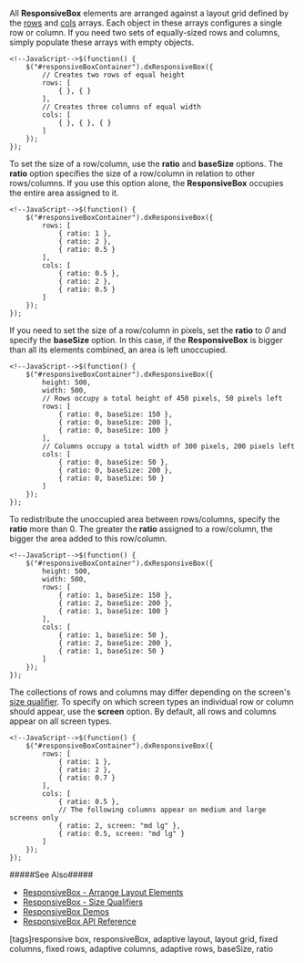 All **ResponsiveBox** elements are arranged against a layout grid defined by the [rows](/api-reference/10%20UI%20Widgets/dxResponsiveBox/1%20Configuration/rows '/Documentation/ApiReference/UI_Widgets/dxResponsiveBox/Configuration/rows/') and [cols](/api-reference/10%20UI%20Widgets/dxResponsiveBox/1%20Configuration/cols '/Documentation/ApiReference/UI_Widgets/dxResponsiveBox/Configuration/cols/') arrays. Each object in these arrays configures a single row or column. If you need two sets of equally-sized rows and columns, simply populate these arrays with empty objects.

    <!--JavaScript-->$(function() {
        $("#responsiveBoxContainer").dxResponsiveBox({
            // Creates two rows of equal height
            rows: [
                { }, { }
            ],
            // Creates three columns of equal width
            cols: [
                { }, { }, { }
            ]
        });
    });

To set the size of a row/column, use the **ratio** and **baseSize** options. The **ratio** option specifies the size of a row/column in relation to other rows/columns. If you use this option alone, the **ResponsiveBox** occupies the entire area assigned to it.

    <!--JavaScript-->$(function() {
        $("#responsiveBoxContainer").dxResponsiveBox({
            rows: [
                { ratio: 1 },
                { ratio: 2 },
                { ratio: 0.5 }
            ],
            cols: [
                { ratio: 0.5 },
                { ratio: 2 },
                { ratio: 0.5 }
            ]
        });
    });

If you need to set the size of a row/column in pixels, set the **ratio** to *0* and specify the **baseSize** option. In this case, if the **ResponsiveBox** is bigger than all its elements combined, an area is left unoccupied.

    <!--JavaScript-->$(function() {
        $("#responsiveBoxContainer").dxResponsiveBox({
            height: 500,
            width: 500,
            // Rows occupy a total height of 450 pixels, 50 pixels left
            rows: [
                { ratio: 0, baseSize: 150 },
                { ratio: 0, baseSize: 200 },
                { ratio: 0, baseSize: 100 }
            ],
            // Columns occupy a total width of 300 pixels, 200 pixels left
            cols: [
                { ratio: 0, baseSize: 50 },
                { ratio: 0, baseSize: 200 },
                { ratio: 0, baseSize: 50 }
            ]
        });
    });

To redistribute the unoccupied area between rows/columns, specify the **ratio** more than 0. The greater the **ratio** assigned to a row/column, the bigger the area added to this row/column.

    <!--JavaScript-->$(function() {
        $("#responsiveBoxContainer").dxResponsiveBox({
            height: 500,
            width: 500,
            rows: [
                { ratio: 1, baseSize: 150 },
                { ratio: 2, baseSize: 200 },
                { ratio: 1, baseSize: 100 }
            ],
            cols: [
                { ratio: 1, baseSize: 50 },
                { ratio: 2, baseSize: 200 },
                { ratio: 1, baseSize: 50 }
            ]
        });
    });

The collections of rows and columns may differ depending on the screen's [size qualifier](/concepts/05%20Widgets/ResponsiveBox/05%20Size%20Qualifiers.md '/Documentation/Guide/Widgets/ResponsiveBox/Size_Qualifiers/'). To specify on which screen types an individual row or column should appear, use the **screen** option. By default, all rows and columns appear on all screen types.

    <!--JavaScript-->$(function() {
        $("#responsiveBoxContainer").dxResponsiveBox({
            rows: [
                { ratio: 1 },
                { ratio: 2 },
                { ratio: 0.7 }
            ],
            cols: [
                { ratio: 0.5 },
                // The following columns appear on medium and large screens only
                { ratio: 2, screen: "md lg" },
                { ratio: 0.5, screen: "md lg" }
            ]
        });
    });

#####See Also#####
- [ResponsiveBox - Arrange Layout Elements](/concepts/05%20Widgets/ResponsiveBox/15%20Arrange%20Layout%20Elements.md '/Documentation/Guide/Widgets/ResponsiveBox/Arrange_Layout_Elements/')
- [ResponsiveBox - Size Qualifiers](/concepts/05%20Widgets/ResponsiveBox/05%20Size%20Qualifiers.md '/Documentation/Guide/Widgets/ResponsiveBox/Size_Qualifiers/')
- [ResponsiveBox Demos](https://js.devexpress.com/Demos/WidgetsGallery/#demo/forms_and_multi-purpose-responsive_box-overview/tablet-landscape)
- [ResponsiveBox API Reference](/api-reference/10%20UI%20Widgets/dxResponsiveBox '/Documentation/ApiReference/UI_Widgets/dxResponsiveBox/')

[tags]responsive box, responsiveBox, adaptive layout, layout grid, fixed columns, fixed rows, adaptive columns, adaptive rows, baseSize, ratio